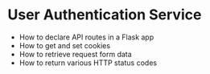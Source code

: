 # User Authentication Service

* How to declare API routes in a Flask app
* How to get and set cookies
* How to retrieve request form data
* How to return various HTTP status codes
